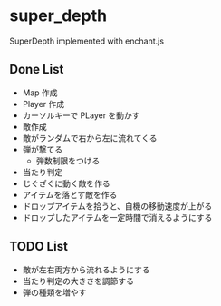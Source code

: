 # super_depth
SuperDepth implemented with enchant.js

## Done List
* Map 作成
* Player 作成
* カーソルキーで PLayer を動かす
* 敵作成
* 敵がランダムで右から左に流れてくる
* 弾が撃てる
  * 弾数制限をつける
* 当たり判定
* じぐざぐに動く敵を作る
* アイテムを落とす敵を作る
* ドロップアイテムを拾うと、自機の移動速度が上がる
* ドロップしたアイテムを一定時間で消えるようにする

## TODO List
* 敵が左右両方から流れるようにする
* 当たり判定の大きさを調節する
* 弾の種類を増やす
